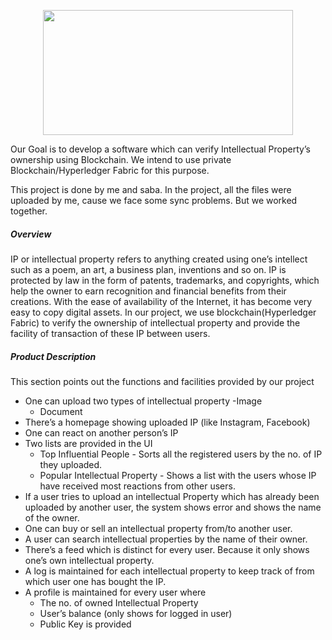 <p  align="center"  ><img  src="https://i.imgur.com/JQC6pwe.jpg"  width = "400"  height = "200"/></p>


Our Goal is to develop a software which can verify Intellectual Property’s ownership using Blockchain. We intend to use private Blockchain/Hyperledger Fabric for this purpose.

This project is done by me and saba. In the project, all the files were uploaded by me, cause we face some sync problems. But we worked together.

##### Overview
IP or intellectual property refers to anything created using one’s intellect such as a poem, an art, a business plan, inventions and so on. IP is protected by law in the form of patents, trademarks, and copyrights, which help the owner to earn recognition and financial benefits from their creations. With the ease of availability of the Internet, it has become very easy to copy digital assets. In our project, we use blockchain(Hyperledger Fabric) to verify the ownership of intellectual property and provide the facility of transaction of these IP between users.

##### Product Description
This section points out the functions and facilities provided by our project
  - One can upload two types of intellectual property
    -Image
    - Document
  - There’s a homepage showing uploaded IP (like Instagram, Facebook)
  - One can react on another person’s IP
  - Two lists are provided in the UI
    - Top Influential People - Sorts all the registered users by the no. of IP they uploaded.
    - Popular Intellectual Property - Shows a list with the users whose IP have received most reactions from other users.
  - If a user tries to upload an intellectual Property which has already been uploaded by another user, the system shows error and shows the name of the owner.
  - One can buy or sell an intellectual property from/to another user.
  - A user can search intellectual properties by the name of their owner.
  - There’s a feed which is distinct for every user. Because it only shows one’s own intellectual property.
  - A log is maintained for each intellectual property to keep track of from which user one has bought the IP.
  - A profile is maintained for every user where
    - The no. of owned Intellectual Property
    - User’s balance (only shows for logged in user)
    - Public Key is provided

